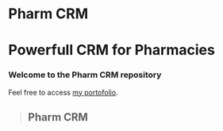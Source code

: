 Pharm CRM
=========

Powerfull CRM for Pharmacies
============================

### Welcome to the Pharm CRM repository

Feel free to access [my portofolio](http://zotmedia.net).

> ## Pharm CRM
>
